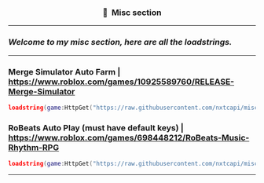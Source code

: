 ### <p align="center">👀 &nbsp;Misc section</p>

-----


### ***Welcome to my misc section, here are all the loadstrings.***


-----




### Merge Simulator Auto Farm | https://www.roblox.com/games/10925589760/RELEASE-Merge-Simulator
```lua
loadstring(game:HttpGet("https://raw.githubusercontent.com/nxtcapi/misc/main/merging%20simulator%20autofarm.lua",true))()
```
### RoBeats Auto Play (must have default keys) | https://www.roblox.com/games/698448212/RoBeats-Music-Rhythm-RPG
```lua
loadstring(game:HttpGet("https://raw.githubusercontent.com/nxtcapi/misc/main/RoBeats%20Autoplay.lua",true))()
```
-----
